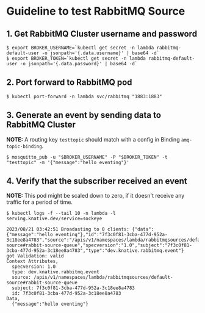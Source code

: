 # Guideline to test RabbitMQ Source

## 1. Get RabbitMQ Cluster username and password
```
$ export BROKER_USERNAME=`kubectl get secret -n lambda rabbitmq-default-user -o jsonpath='{.data.username}' | base64 -d`
$ export BROKER_TOKEN=`kubectl get secret -n lambda rabbitmq-default-user -o jsonpath='{.data.password}' | base64 -d`
```

## 2. Port forward to RabbitMQ pod 
```
$ kubectl port-forward -n lambda svc/rabbitmq "1883:1883"
```

## 3. Generate an event by sending data to RabbitMQ Cluster
**NOTE:** A routing key `testtopic` should match with a config in Binding `amq-topic-binding`.
```
$ mosquitto_pub -u "$BROKER_USERNAME" -P "$BROKER_TOKEN" -t "testtopic" -m '{"message":"hello eventing"}'
```

## 4. Verify that the subscriber received an event
**NOTE:** This pod might be scaled down to zero, if it doesn't receive any traffic for a period of time.
```
$ kubectl logs -f --tail 10 -n lambda -l serving.knative.dev/service=sockeye

2023/08/21 03:42:51 Broadasting to 0 clients: {"data":{"message":"hello eventing"},"id":"7f3c0f81-3cba-477d-952a-3c18ee8a4783","source":"/apis/v1/namespaces/lambda/rabbitmqsources/default-source#rabbit-source-queue","specversion":"1.0","subject":"7f3c0f81-3cba-477d-952a-3c18ee8a4783","type":"dev.knative.rabbitmq.event"}
got Validation: valid
Context Attributes,
  specversion: 1.0
  type: dev.knative.rabbitmq.event
  source: /apis/v1/namespaces/lambda/rabbitmqsources/default-source#rabbit-source-queue
  subject: 7f3c0f81-3cba-477d-952a-3c18ee8a4783
  id: 7f3c0f81-3cba-477d-952a-3c18ee8a4783
Data,
  {"message":"hello eventing"}
```
